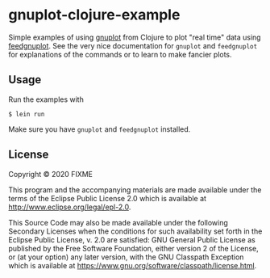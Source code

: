 # gnuplot-clojure-example

Simple examples of using [gnuplot](http://gnuplot.sourceforge.net/) from Clojure to 
plot "real time" data using [feedgnuplot](https://github.com/dkogan/feedgnuplot). 
See the very nice documentation for `gnuplot` and `feedgnuplot` for explanations of the
commands or to learn to make fancier plots.

## Usage

Run the examples with

    $ lein run

Make sure you have `gnuplot` and `feedgnuplot` installed.

## License

Copyright © 2020 FIXME

This program and the accompanying materials are made available under the
terms of the Eclipse Public License 2.0 which is available at
http://www.eclipse.org/legal/epl-2.0.

This Source Code may also be made available under the following Secondary
Licenses when the conditions for such availability set forth in the Eclipse
Public License, v. 2.0 are satisfied: GNU General Public License as published by
the Free Software Foundation, either version 2 of the License, or (at your
option) any later version, with the GNU Classpath Exception which is available
at https://www.gnu.org/software/classpath/license.html.
